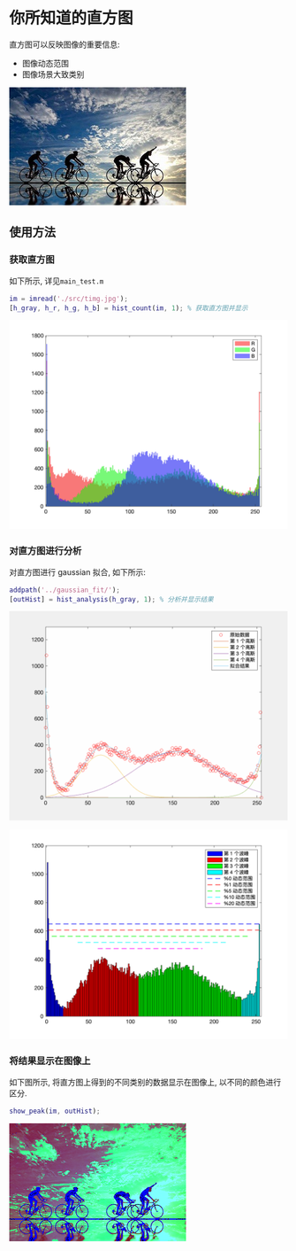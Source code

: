 # 你所知道的直方图

直方图可以反映图像的重要信息:

- 图像动态范围
- 图像场景大致类别

![原始图像](https://raw.githubusercontent.com/yfor1008/image_processing_as_you_know_it/master/histogram/src/timg.jpg?token=AE3EGYG4APETMIBYVDN3PM27H2LFM)

## 使用方法

### 获取直方图

如下所示, 详见`main_test.m`

```matlab
im = imread('./src/timg.jpg');
[h_gray, h_r, h_g, h_b] = hist_count(im, 1); % 获取直方图并显示
```

![rgb 直方图](https://raw.githubusercontent.com/yfor1008/image_processing_as_you_know_it/master/histogram/src/hist_rgb.png?token=AE3EGYGDPHHBEVRJM2X732K7H2KPC)

### 对直方图进行分析

对直方图进行 gaussian 拟合, 如下所示:

```matlab
addpath('../gaussian_fit/');
[outHist] = hist_analysis(h_gray, 1); % 分析并显示结果
```

![高斯拟合](https://raw.githubusercontent.com/yfor1008/image_processing_as_you_know_it/master/histogram/src/fit_result.png?token=AE3EGYDWDRG67JXAMNAZ77K7H2KTW)

![直方图](https://raw.githubusercontent.com/yfor1008/image_processing_as_you_know_it/master/histogram/src/peak_range.png?token=AE3EGYANXXSXHQUINADLM5S7H2KVO)

### 将结果显示在图像上

如下图所示, 将直方图上得到的不同类别的数据显示在图像上, 以不同的颜色进行区分.

```matlab
show_peak(im, outHist);
```

![场景类别](https://raw.githubusercontent.com/yfor1008/image_processing_as_you_know_it/master/histogram/src/peak_area.png?token=AE3EGYFNESN2FHNPXNAF3427H2KX4)

